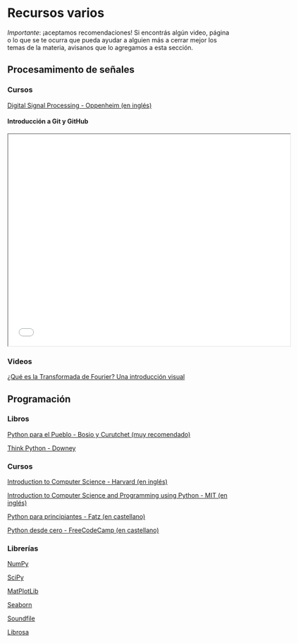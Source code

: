 # Recursos varios

*Importante*: ¡aceptamos recomendaciones! Si encontrás algún video, página o lo que se te ocurra que pueda ayudar a alguien más a cerrar mejor los temas de la materia, avisanos que lo agregamos a esta sección.

## Procesamimento de señales

### Cursos

[Digital Signal Processing - Oppenheim (en inglés)](https://www.youtube.com/watch?v=rkvEM5Y3N60&list=PL8157CA8884571BA2)

#### Introducción a Git y GitHub

<iframe src="docs/extras/introduccion_git_github.pdf" width="640" height="480" allow="autoplay"></iframe>

### Videos

[¿Qué es la Transformada de Fourier? Una introducción visual](https://www.youtube.com/watch?v=h4PTucW3Rm0)


## Programación

### Libros

[Python para el Pueblo - Bosio y Curutchet (muy recomendado)](https://drive.google.com/file/d/1XlFFCRuQ4TR10ULoUzaVyZmigO6iDCac/view?usp=sharing)

[Think Python - Downey](https://greenteapress.com/thinkpython2/thinkpython2.pdf)

### Cursos

[Introduction to Computer Science - Harvard (en inglés)](https://pll.harvard.edu/course/cs50-introduction-computer-science?delta=0)

[Introduction to Computer Science and Programming using Python - MIT (en inglés)](https://www.youtube.com/playlist?list=PL3497Et_5ka2NjvdYWo4kVUc7feiD9_vs)

[Python para principiantes - Fatz (en castellano)](https://www.youtube.com/watch?v=chPhlsHoEPo)

[Python desde cero - FreeCodeCamp (en castellano)](https://www.youtube.com/watch?v=DLikpfc64cA)

### Librerías

[NumPy](https://numpy.org/doc/stable/)

[SciPy](https://docs.scipy.org/doc/scipy/)

[MatPlotLib](https://matplotlib.org/stable/tutorials/introductory/pyplot.html)

[Seaborn](https://seaborn.pydata.org/)

[Soundfile](https://python-soundfile.readthedocs.io/en/0.11.0/)

[Librosa](https://librosa.org/doc/latest/index.html)
